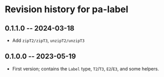 # Revision history for pa-label

## 0.1.1.0 -- 2024-03-18

* Add `zipT2/zipT3`, `unzipT2/unzipT3`

## 0.1.0.0 -- 2023-05-19

* First version; contains the `Label` type, `T2`/`T3`, `E2`/`E3`, and some helpers.
